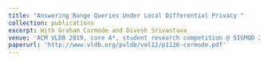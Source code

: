```yaml
---
title: "Answering Range Queries Under Local Differential Privacy "
collection: publications
excerpt: With Graham Cormode and Divesh Srivastava
venue: 'ACM VLDB 2019, core A*, student research competition @ SIGMOD 2019'
paperurl: 'http://www.vldb.org/pvldb/vol12/p1126-cormode.pdf'
---
```

